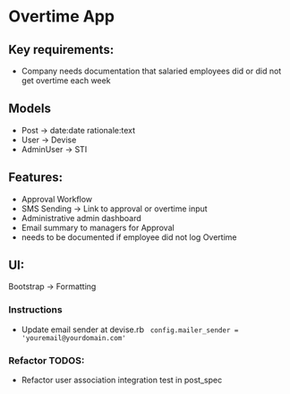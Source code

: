 # Overtime App

## Key requirements:
- Company needs documentation that salaried employees did or did not get overtime each week

## Models
- Post -> date:date rationale:text
- User -> Devise
- AdminUser -> STI

## Features:
- Approval Workflow
- SMS Sending -> Link to approval or overtime input
- Administrative admin dashboard
- Email summary to managers for Approval
- needs to be documented if employee did not log Overtime

## UI:
Bootstrap -> Formatting

### Instructions
- Update email sender at devise.rb
```  config.mailer_sender = 'youremail@yourdomain.com' ```

### Refactor  TODOS:
- Refactor user association integration test in post_spec
